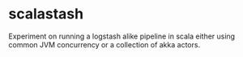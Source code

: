 # scalastash
Experiment on running a logstash alike pipeline in scala either using common JVM concurrency or a collection of akka actors.
